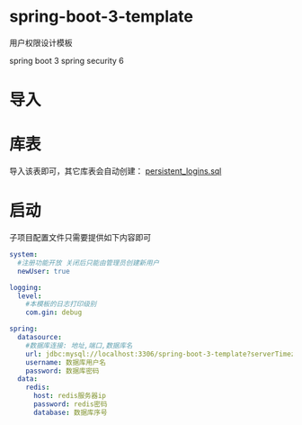 # spring-boot-3-template

用户权限设计模板

spring boot 3
spring security 6

# 导入

# 库表

导入该表即可，其它库表会自动创建： [persistent_logins.sql](persistent_logins.sql)

# 启动

子项目配置文件只需要提供如下内容即可

```yml
system:
  #注册功能开放 关闭后只能由管理员创建新用户
  newUser: true

logging:
  level:
    #本模板的日志打印级别
    com.gin: debug

spring:
  datasource:
    #数据库连接: 地址,端口,数据库名
    url: jdbc:mysql://localhost:3306/spring-boot-3-template?serverTimezone=GMT%2B8&characterEncoding=utf-8&allowMultiQueries=true
    username: 数据库用户名
    password: 数据库密码
  data:
    redis:
      host: redis服务器ip
      password: redis密码
      database: 数据库序号

```


